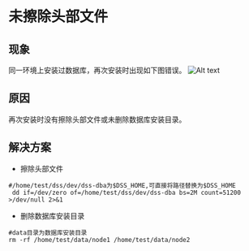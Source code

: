 # 未擦除头部文件
## 现象
同一环境上安装过数据库，再次安装时出现如下图错误。
![Alt text](../DatabaseOMGuide/image.png)

## 原因
再次安装时没有擦除头部文件或未删除数据库安装目录。

## 解决方案
- 擦除头部文件
 ```shell
 #/home/test/dss/dev/dss-dba为$DSS_HOME,可直接将路径替换为$DSS_HOME
  dd if=/dev/zero of=/home/test/dss/dev/dss-dba bs=2M count=51200 >/dev/null 2>&1
  ```
  - 删除数据库安装目录
```shell
#data目录为数据库安装目录
rm -rf /home/test/data/node1 /home/test/data/node2
```